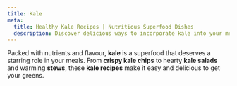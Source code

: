 ```yaml
---
title: Kale
meta:
  title: Healthy Kale Recipes | Nutritious Superfood Dishes
  description: Discover delicious ways to incorporate kale into your meals. From salads and smoothies to soups and stir-fries - make the most of this nutrient-rich leafy green.
---
```


Packed with nutrients and flavour, **kale** is a superfood that deserves a starring role in your meals. From **crispy kale chips** to hearty **kale salads** and warming **stews**, these **kale recipes** make it easy and delicious to get your greens.
